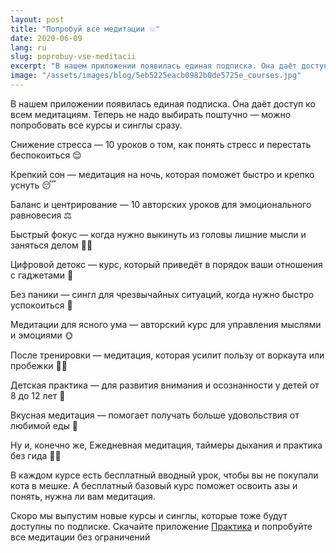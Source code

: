 ```yaml
---
layout: post
title: "Попробуй все медитации 💥"
date: 2020-06-09
lang: ru
slug: poprobuy-vse-meditacii
excerpt: "В нашем приложении появилась единая подписка. Она даёт доступ ко всем медитациям."
image: "/assets/images/blog/5eb5225eacb0982b0de5725e_courses.jpg"
---
```



В нашем приложении появилась единая подписка. Она даёт доступ ко всем медитациям. Теперь не надо выбирать поштучно — можно попробовать все курсы и синглы сразу.

Снижение стресса — 10 уроков о том, как понять стресс и перестать беспокоиться 😌

Крепкий сон — медитация на ночь, которая поможет быстро и крепко уснуть 😴

Баланс и центрирование — 10 авторских уроков для эмоционального равновесия ⚖️

Быстрый фокус — когда нужно выкинуть из головы лишние мысли и заняться делом 👩‍💻

Цифровой детокс — курс, который приведёт в порядок ваши отношения с гаджетами 🦾

Без паники — сингл для чрезвычайных ситуаций, когда нужно быстро успокоиться 🤬

Медитации для ясного ума — авторский курс для управления мыслями и эмоциями 🌞

После тренировки — медитация, которая усилит пользу от воркаута или пробежки 🏃‍♂️

Детская практика — для развития внимания и осознанности у детей от 8 до 12 лет 🧒

Вкусная медитация — помогает получать больше удовольствия от любимой еды 🍩

Ну и, конечно же, Ежедневная медитация, таймеры дыхания и практика без гида 🧘‍♀️

В каждом курсе есть бесплатный вводный урок, чтобы вы не покупали кота в мешке. А бесплатный базовый курс поможет освоить азы и понять, нужна ли вам медитация.

Скоро мы выпустим новые курсы и синглы, которые тоже будут доступны по подписке. Скачайте приложение [Практика](https://redirect.appmetrica.yandex.com/serve/26655070691015284) и попробуйте все медитации без ограничений 
‍
